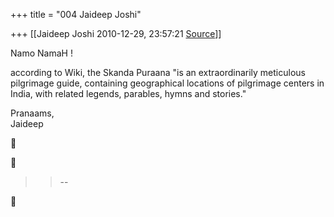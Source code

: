 +++
title = "004 Jaideep Joshi"

+++
[[Jaideep Joshi	2010-12-29, 23:57:21 [Source](https://groups.google.com/g/samskrita/c/MIhfLoqHsLw)]]



Namo NamaH !  
  
according to Wiki, the Skanda Puraana "is an extraordinarily meticulous pilgrimage guide, containing geographical locations of pilgrimage centers in India, with related legends, parables, hymns and stories."  
  
Pranaams,  
Jaideep  
  
  
  





> 
> > 
> > 
> > 
> > --  
> > 
> > 



